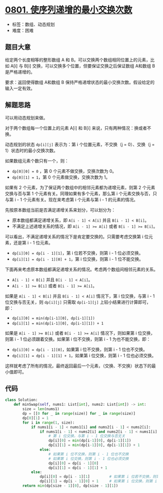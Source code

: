 # [0801. 使序列递增的最小交换次数](https://leetcode.cn/problems/minimum-swaps-to-make-sequences-increasing/)

- 标签：数组、动态规划
- 难度：困难

## 题目大意

给定两个长度相等的整形数组 A 和 B。可以交换两个数组相同位置上的元素，比如 A[i] 与 B[i] 交换，可以交换多个位置，但要保证交换之后保证数组 A和数组 B 是严格递增的。

要求：返回使得数组 A和数组 B 保持严格递增状态的最小交换次数。假设给定的输入一定有效。

## 解题思路

可以用动态规划来做。

对于两个数组每一个位置上的元素 A[i] 和 B[i] 来说，只有两种情况：换或者不换。

动态规划的状态 `dp[i][j]` 表示为：第 i 个位置元素，不交换（j = 0）、交换（j = 1）状态时的最小交换次数。

如果数组元素个数只有一个，则：

- `dp[0][0] = 0` ，第 0 个元素不做交换，交换次数为 0。
- `dp[0][1] = 1`，第 0 个元素做交换，交换次数为 1。

如果有 2 个元素，为了保证两个数组中的相邻元素都为递增元素，则第 2 个元素交换与否与第 1 个元素有关。同理如果有多个元素，那么第 i 个元素交换与否，只与第 i - 1 个元素有关。现在来考虑第 i 个元素与第 i - 1 的元素的情况。

先按原本数组当前是否满足递增关系来划分，可以划分为：

- 原本数组都满足递增关系，即 `A[i - 1] < A[i]` 并且 `B[i - 1] < B[i]`。
- 不满足上述递增关系的情况，即 `A[i - 1] >= A[i]` 或者 `B[i - 1] >= B[i]`。

可以看出，不满足递增关系的情况下是肯定要交换的。只需要考虑交换第 i 位元素，还是第 i - 1 位元素。

- `dp[i][0] = dp[i - 1][1]`，第 i 位若不交换，则第 i - 1 位必须交换。
- `dp[i][1] = dp[i - 1][0] + 1`，第 i 位交换，则第 i - 1 位不能交换。

下面再来考虑原本数组都满足递增关系的情况。考虑两个数组间相邻元素的关系。

-  `A[i - 1] < B[i]` 并且 `B[i - 1] < A[i]`。
-  `A[i - 1] >= B[i]` 或者 `B[i - 1] >= A[i]`。

如果是 `A[i - 1] < B[i]` 并且 `B[i - 1] < A[i]` 情况下，第 i 位交换，与第 i - 1 位交换与否无关，则 `dp[i][j]` 只需取 `dp[i-1][j]` 上较小结果进行计算即可，即：

- `dp[i][0] = min(dp[i-1][0], dp[i-1][1])`
- `dp[i][1] = min(dp[i-1][0], dp[i-1][1]) + 1`

如果是 `A[i - 1] >= B[i]` 或者 `B[i - 1] >= A[i]` 情况下，则如果第 i 位交换，则第 i - 1 位必须跟着交换。如果第 i 位不交换，则第 i - 1 为也不能交换，即：

- `dp[i][0] = dp[i - 1][0]`，如果第 i 位不交换，则第 i - 1 位也不交换。
- `dp[i][1] = dp[i - 1][1] + 1`，如果第 i 位交换，则第 i - 1 位也必须交换。

这样就考虑了所有的情况，最终返回最后一个元素，（交换、不交换）状态下的最小值即可。

## 代码

```Python
class Solution:
    def minSwap(self, nums1: List[int], nums2: List[int]) -> int:
        size = len(nums1)
        dp = [[0 for _ in range(size)] for _ in range(size)]
        dp[0][1] = 1
        for i in range(1, size):
            if nums1[i - 1] < nums1[i] and nums2[i - 1] < nums2[i]:
                if nums1[i - 1] < nums2[i] and nums2[i - 1] < nums1[i]:
                    # 第 i 位交换，与第 i - 1 位交换与否无关
                    dp[i][0] = min(dp[i-1][0], dp[i-1][1])
                    dp[i][1] = min(dp[i-1][0], dp[i-1][1]) + 1
                else:
                    # 如果第 i 位不交换，则第 i - 1 位也不交换
                    # 如果第 i 位交换，则第 i - 1 位也必须交换
                    dp[i][0] = dp[i - 1][0]
                    dp[i][1] = dp[i - 1][1] + 1
            else:
                dp[i][0] = dp[i - 1][1]         # 如果第 i 位若不交换，则第 i - 1 位必须交换
                dp[i][1] = dp[i - 1][0] + 1     # 如果第 i 位交换，则第 i - 1 位不能交换
        return min(dp[size - 1][0], dp[size - 1][1])
```

